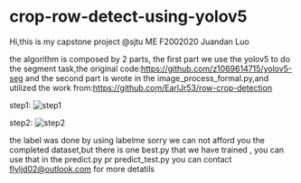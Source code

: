 # crop-row-detect-using-yolov5

Hi,this is my capstone project @sjtu ME F2002020 Juandan Luo

the algorithm is composed by 2 parts, 
the first part we use the yolov5 to do the segment task,the original code:https://github.com/z1069614715/yolov5-seg
and the second part is wrote in the image_process_formal.py,and utilized the work from:https://github.com/EarlJr53/row-crop-detection

step1:
![step1](https://github.com/IElearner/crop-row-detect-using-yolov5/assets/114279086/083b8bc3-5445-4bbb-a1be-8245e4294a3c)


step2:
![step2](https://github.com/IElearner/crop-row-detect-using-yolov5/assets/114279086/114c1c11-b1f8-4fe7-9df2-f40174811bd4)


the label was done by using labelme
sorry we can not afford you the completed dataset,but there is one best.py that we have trained ,
you can use that in the predict.py pr predict_test.py
you can contact flyljd02@outlook.com for more detatils
